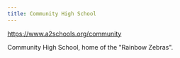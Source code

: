 ```yaml
---
title: Community High School
---
```

https://www.a2schools.org/community

Community High School, home of the "Rainbow Zebras".
